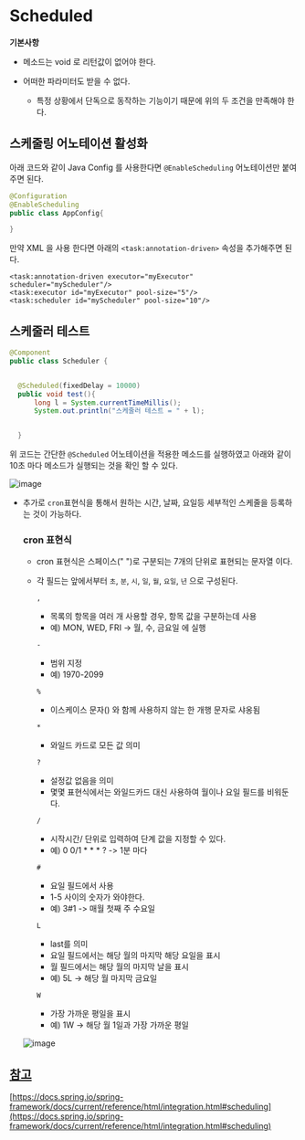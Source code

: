 
# Scheduled

  __기본사항__
  
  - 메소드는 void 로 리턴값이 없어야 한다.
  - 어떠한 파라미터도 받을 수 없다.
  
    - 특정 상황에서 단독으로 동작하는 기능이기 때문에 위의 두 조건을 만족해야 한다.

 ## 스케줄링 어노테이션 활성화
    
   아래 코드와 같이 Java Config 를 사용한다면 `@EnableScheduling` 어노테이션만 붙여 주면 된다.
   ~~~java
   @Configuration
   @EnableScheduling
   public class AppConfig{
   
   }
   ~~~
  
   
   만약 XML 을 사용 한다면 아래의 `<task:annotation-driven>` 속성을 추가해주면 된다.
   ~~~
   <task:annotation-driven executor="myExecutor" scheduler="myScheduler"/>
   <task:executor id="myExecutor" pool-size="5"/>
   <task:scheduler id="myScheduler" pool-size="10"/>
   ~~~
   
   
## 스케줄러 테스트

  ~~~java
  @Component
public class Scheduler {


    @Scheduled(fixedDelay = 10000)
    public void test(){
        long l = System.currentTimeMillis();
        System.out.println("스케줄러 테스트 = " + l);


    }
  ~~~
  
  위 코드는 간단한 `@Scheduled` 어노테이션을 적용한 메소드를 실행하였고 아래와 같이 10초 마다 메소드가 실행되는 것을 확인 할 수 있다.
  
  ![image](https://user-images.githubusercontent.com/79154652/148498462-3666244c-42b0-4d43-a6f1-ee37a4054c80.png)

 - 추가로 `cron`표현식을 통해서 원하는 시간, 날짜, 요일등 세부적인 스케줄을 등록하는 것이 가능하다.
    
   ### cron 표현식
   
   - cron 표현식은 스페이스(" ")로 구분되는 7개의 단위로 표현되는 문자열 이다.
   - 각 필드는 앞에서부터 `초`, `분`, `시`, `일`, `월`, `요일`, `년` 으로 구성된다.
      
      `,`
      - 목록의 항목을 여러 개 사용할 경우, 항목 값을 구분하는데 사용
      - 예) MON, WED, FRI -> 월, 수, 금요일 에 실행
      
      `-`
      - 범위 지정
      - 예) 1970-2099 
      
      `%`
      - 이스케이스 문자(\) 와 함께 사용하지 않는 한 개행 문자로 샤옹됨
      
      `*`
      - 와일드 카드로 모든 값 의미

      `?`
      - 설정값 없음을 의미
      - 몇몇 표현식에서는 와일드카드 대신 사용하여 월이나 요일 필드를 비워둔다.

      `/`
      - 시작시간/ 단위로 입력하여 단계 값을 지정할 수 있다.
      - 예) 0 0/1 * * * ? -> 1분 마다

      `#`
      - 요일 필드에서 사용
      - 1-5 사이의 숫자가 와야한다.
      - 예) 3#1 -> 매월 첫째 주 수요일
      
      `L`
      - last를 의미
      - 요일 필드에서는 해당 월의 마지막 해당 요일을 표시
      - 월 필드에서는 해당 월의 마지막 날을 표시
      - 예) 5L -> 해당 월 마지막 금요일
      
      `W`
      - 가장 가까운 평일을 표시
      - 예) 1W -> 해당 월 1일과 가장 가까운 평일
   
   ![image](https://user-images.githubusercontent.com/79154652/148499035-10f02088-eb57-4a85-8b47-4679acb4a55f.png)

   
[참고]()
---
[https://docs.spring.io/spring-framework/docs/current/reference/html/integration.html#scheduling](https://docs.spring.io/spring-framework/docs/current/reference/html/integration.html#scheduling)
